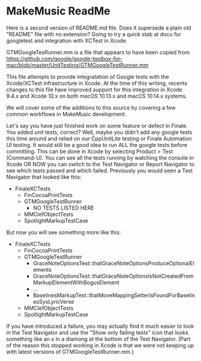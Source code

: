 # MakeMusic ReadMe

Here is a second version of README.md file.  Does it supersede a plain old "README" file with no extension?
Going to try a quick stab at docu for googletest and integration with XCTest in Xcode

GTMGoogleTesRunner.mm is a file that appears to have been copied from https://github.com/google/google-toolbox-for-mac/blob/master/UnitTesting/GTMGoogleTestRunner.mm

This file attempts to provide integratation of Google tests with the Xcode/XCTest infrastructure in Xcode.  At the time of this writing, recents changes to this file have improved support for this integration in Xcode 9.4.x and Xcode 10.x on both macOS 10.13.x and macOS 10.14.x systems.

We will cover some of the additions to this source by covering a few common workflows in MakeMusic development.

Let's say you have just finished work on some feature or defect in Finale.  You added unit tests, correct?  Well, maybe you didn't add any google tests this time around and relied on our CppUnitLite testing or Finale Automation UI testing.  It would still be a good idea to run ALL the google tests before committing.  This can be done in Xcode by selecting Product > Test (Command-U).  You can see all the tests running by watching the console in Xcode OR NOW you can switch to the Test Navigator or Report Navigator to see which tests passed and which failed.  Previously you would seen a Test Navigator that looked like this:

* FinaleXCTests
  * FinCocoaPrintTests
  * GTMGoogleTestRunner
    * NO TESTS LISTED HERE
  * MMClefObjectTests
  * SpotlightMarkupTestCase

But now you will see something more like this:

* FinaleXCTests
  * FinCocoaPrintTests
  * GTMGoogleTestRunner
    * GraceNoteOptionsTest::thatGraceNoteOptionsProduceOptionalElements
    * GraceNoteOptionsTest::thatGraceNoteOptionsIsNotCreatedFromMarkupElementWithBogusElement
    * ...
    * BaselinesMarkupTest::thatMoveMappingSetterIsFoundForBaselinesSysLyricVerse
  * MMClefObjectTests
  * SpotlightMarkupTestCase

If you have introduced a failure, you may actually find it much easier to look in the Test Navigator and use the "Show only failing tests" icon that looks something like an x in a diamong at the bottom of the Test Navigator.  (Part of the reason this stopped working in Xcode is that we were not keeping up with latest versions of GTMGoogleTestRunner.mm.)



